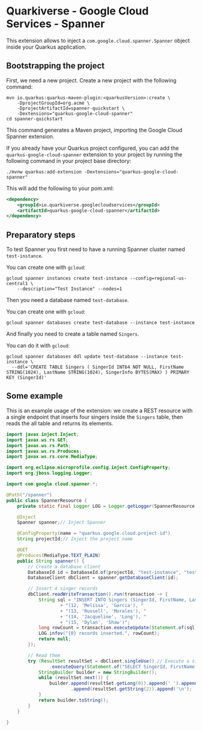 # Quarkiverse - Google Cloud Services - Spanner

This extension allows to inject a `com.google.cloud.spanner.Spanner` object inside your Quarkus application.

## Bootstrapping the project

First, we need a new project. Create a new project with the following command:

```shell script
mvn io.quarkus:quarkus-maven-plugin:<quarkusVersion>:create \
    -DprojectGroupId=org.acme \
    -DprojectArtifactId=spanner-quickstart \
    -Dextensions="quarkus-google-cloud-spanner"
cd spanner-quickstart
```

This command generates a Maven project, importing the Google Cloud Spanner extension.

If you already have your Quarkus project configured, you can add the `quarkus-google-cloud-spanner` extension to your project by running the following command in your project base directory:
```shell script
./mvnw quarkus:add-extension -Dextensions="quarkus-google-cloud-spanner"
```

This will add the following to your pom.xml:

```xml
<dependency>
    <groupId>io.quarkiverse.googlecloudservices</groupId>
    <artifactId>quarkus-google-cloud-spanner</artifactId>
</dependency>
```

## Preparatory steps

To test Spanner you first need to have a running Spanner cluster named `test-instance`.

You can create one with `gcloud`:
```
gcloud spanner instances create test-instance --config=regional-us-central1 \
    --description="Test Instance" --nodes=1
```

Then you need a database named `test-database`.

You can create one with `gcloud`:
```
gcloud spanner databases create test-database --instance test-instance
```

And finally you need to create a table named `Singers`.

You can do it with `gcloud`:
```
gcloud spanner databases ddl update test-database --instance test-instance \
  --ddl='CREATE TABLE Singers ( SingerId INT64 NOT NULL, FirstName STRING(1024), LastName STRING(1024), SingerInfo BYTES(MAX) ) PRIMARY KEY (SingerId)'
```

## Some example

This is an example usage of the extension: we create a REST resource with a single endpoint that inserts four singers inside the `Singers` table,
then reads the all table and returns its elements. 

```java
import javax.inject.Inject;
import javax.ws.rs.GET;
import javax.ws.rs.Path;
import javax.ws.rs.Produces;
import javax.ws.rs.core.MediaType;

import org.eclipse.microprofile.config.inject.ConfigProperty;
import org.jboss.logging.Logger;

import com.google.cloud.spanner.*;

@Path("/spanner")
public class SpannerResource {
    private static final Logger LOG = Logger.getLogger(SpannerResource.class);

    @Inject
    Spanner spanner;// Inject Spanner

    @ConfigProperty(name = "quarkus.google.cloud.project-id")
    String projectId;// Inject the project name

    @GET
    @Produces(MediaType.TEXT_PLAIN)
    public String spanner() {
        // Create a database client
        DatabaseId id = DatabaseId.of(projectId, "test-instance", "test-database");
        DatabaseClient dbClient = spanner.getDatabaseClient(id);

        // Insert 4 singer records
        dbClient.readWriteTransaction().run(transaction -> {
            String sql = "INSERT INTO Singers (SingerId, FirstName, LastName) VALUES "
                    + "(12, 'Melissa', 'Garcia'), "
                    + "(13, 'Russell', 'Morales'), "
                    + "(14, 'Jacqueline', 'Long'), "
                    + "(15, 'Dylan', 'Shaw')";
            long rowCount = transaction.executeUpdate(Statement.of(sql));
            LOG.infov("{0} records inserted.", rowCount);
            return null;
        });

        // Read them
        try (ResultSet resultSet = dbClient.singleUse() // Execute a single read or query against Cloud Spanner.
                .executeQuery(Statement.of("SELECT SingerId, FirstName, LastName FROM Singers"))) {
            StringBuilder builder = new StringBuilder();
            while (resultSet.next()) {
                builder.append(resultSet.getLong(0)).append(' ').append(resultSet.getString(1)).append(' ')
                        .append(resultSet.getString(2)).append('\n');
            }
            return builder.toString();
        }
    }

}
```
